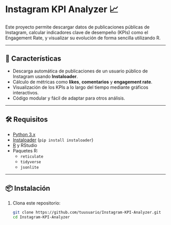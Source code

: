# Instagram KPI Analyzer 📈

Este proyecto permite descargar datos de publicaciones públicas de Instagram, calcular indicadores clave de desempeño (KPIs) como el Engagement Rate, y visualizar su evolución de forma sencilla utilizando R.

---

## 🚀 Características
- Descarga automática de publicaciones de un usuario público de Instagram usando **Instaloader**.
- Cálculo de métricas como **likes**, **comentarios** y **engagement rate**.
- Visualización de los KPIs a lo largo del tiempo mediante gráficos interactivos.
- Código modular y fácil de adaptar para otros análisis.

---

## 🛠️ Requisitos

- [Python 3.x](https://www.python.org/downloads/)
- [Instaloader](https://instaloader.github.io/) (`pip install instaloader`)
- [R](https://cran.r-project.org/) y RStudio
- Paquetes R:
  - `reticulate`
  - `tidyverse`
  - `jsonlite`

---

## 📦 Instalación

1. Clona este repositorio:
   ```bash
   git clone https://github.com/tuusuario/Instagram-KPI-Analyzer.git
   cd Instagram-KPI-Analyzer
